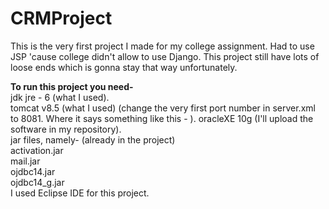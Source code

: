 # CRMProject

This is the very first project I made for my college assignment. Had to use JSP 'cause college didn't allow to use Django. This project still have lots of loose ends which is gonna stay that way unfortunately.  


**To run this project you need-**  
jdk jre - 6 (what I used).  
tomcat v8.5 (what I used)   (change the very first port number in server.xml to 8081. Where it says something like this - 
                             <Connector connectionTimeout="60000" port="----" protocol="HTTP/1.1" redirectPort="8443"/>).
oracleXE 10g (I'll upload the software in my repository).  
jar files, namely-  (already in the project)  
    activation.jar  
    mail.jar  
    ojdbc14.jar  
    ojdbc14_g.jar  
    I used Eclipse IDE for this project.
